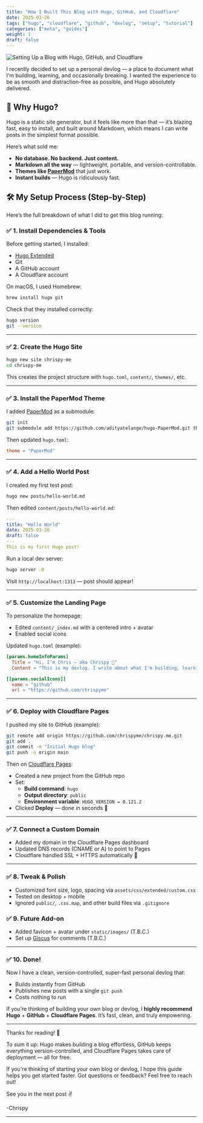 ```yaml
---
title: "How I Built This Blog with Hugo, GitHub, and Cloudflare"
date: 2025-03-26
tags: ["hugo", "cloudflare", "github", "devlog", "setup", "tutorial"]
categories: ["meta", "guides"]
weight: 1
draft: false
---
```


![Setting Up a Blog with Hugo, GitHub, and Cloudflare](/images/how-i-built-this-blog-with-hugo.png)

I recently decided to set up a personal devlog — a place to document what I'm building, learning, and occasionally breaking. I wanted the experience to be as smooth and distraction-free as possible, and Hugo absolutely delivered.

## 🧱 Why Hugo?

Hugo is a static site generator, but it feels like more than that — it’s blazing fast, easy to install, and built around Markdown, which means I can write posts in the simplest format possible.

Here’s what sold me:

- **No database. No backend. Just content.**
- **Markdown all the way** — lightweight, portable, and version-controllable.
- **Themes like [PaperMod](https://github.com/adityatelange/hugo-PaperMod)** that just work.
- **Instant builds** — Hugo is ridiculously fast.

## 🛠 My Setup Process (Step-by-Step)
Here’s the full breakdown of what I did to get this blog running:

### ✅ 1. Install Dependencies & Tools

Before getting started, I installed:

- [Hugo Extended](https://gohugo.io/getting-started/installing/)
- Git
- A GitHub account
- A Cloudflare account

On macOS, I used Homebrew:

```bash
brew install hugo git
```

Check that they installed correctly:

```bash
hugo version
git --version
```

---

### ✅ 2. Create the Hugo Site

```bash
hugo new site chrispy-me
cd chrispy-me
```

This creates the project structure with `hugo.toml`, `content/`, `themes/`, etc.

---

### ✅ 3. Install the PaperMod Theme

I added [PaperMod](https://github.com/adityatelange/hugo-PaperMod) as a submodule:

```bash
git init
git submodule add https://github.com/adityatelange/hugo-PaperMod.git themes/PaperMod
```

Then updated `hugo.toml`:

```toml
theme = "PaperMod"
```

---

### ✅ 4. Add a Hello World Post

I created my first test post:

```bash
hugo new posts/hello-world.md
```

Then edited `content/posts/hello-world.md`:

```yaml
---
title: "Hello World"
date: 2025-03-26
draft: false
---
This is my first Hugo post!
```

Run a local dev server:

```bash
hugo server -D
```

Visit `http://localhost:1313` — post should appear!

---

### ✅ 5. Customize the Landing Page

To personalize the homepage:

- Edited `content/_index.md` with a centered intro + avatar
- Enabled social icons

Updated `hugo.toml` (example):

```toml
[params.homeInfoParams]
  Title = "Hi, I’m Chris — aka Chrispy 👋"
  Content = "This is my devlog. I write about what I'm building, learning, and breaking."

[[params.socialIcons]]
  name = "github"
  url = "https://github.com/chrispyme"
```

---

### ✅ 6. Deploy with Cloudflare Pages

I pushed my site to GitHub (example):

```bash
git remote add origin https://github.com/chrispyme/chrispy.me.git
git add .
git commit -m "Initial Hugo blog"
git push -u origin main
```

Then on [Cloudflare Pages](https://pages.cloudflare.com/):

- Created a new project from the GitHub repo
- Set:
  - **Build command**: `hugo`
  - **Output directory**: `public`
  - **Environment variable**: `HUGO_VERSION = 0.121.2`
- Clicked **Deploy** — done in seconds 🚀

---

### ✅ 7. Connect a Custom Domain

- Added my domain in the Cloudflare Pages dashboard
- Updated DNS records (CNAME or A) to point to Pages
- Cloudflare handled SSL + HTTPS automatically 💫

---

### ✅ 8. Tweak & Polish

- Customized font size, logo, spacing via `assets/css/extended/custom.css`
- Tested on desktop + mobile
- Ignored `public/`, `.css.map`, and other build files via `.gitignore`

### ✅ 9. Future Add-on
- Added favicon + avatar under `static/images/` (T.B.C.)
- Set up [Giscus](https://giscus.app) for comments (T.B.C.)
---

### ✅ 10. Done!

Now I have a clean, version-controlled, super-fast personal devlog that:

- Builds instantly from GitHub
- Publishes new posts with a single `git push`
- Costs nothing to run

If you’re thinking of building your own blog or devlog, I **highly recommend Hugo** + **GitHub** + **Cloudflare Pages**. It’s fast, clean, and truly empowering.

---

Thanks for reading! 🙌

To sum it up: Hugo makes building a blog effortless, GitHub keeps everything version-controlled, and Cloudflare Pages takes care of deployment — all for free.

If you're thinking of starting your own blog or devlog, I hope this guide helps you get started faster. Got questions or feedback? Feel free to reach out!

See you in the next post ✌️

-Chrispy

---